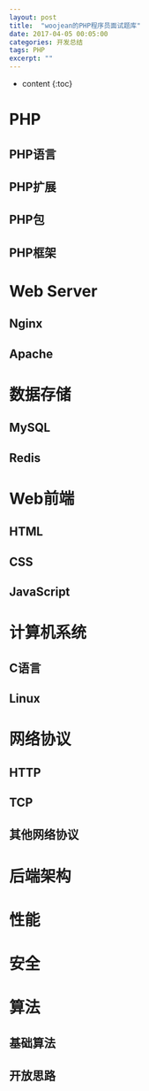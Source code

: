 ```yaml
---
layout: post
title:  "woojean的PHP程序员面试题库"
date: 2017-04-05 00:05:00
categories: 开发总结
tags: PHP
excerpt: ""
---
```


* content
{:toc}

# PHP
## PHP语言
## PHP扩展
## PHP包
## PHP框架

# Web Server
## Nginx
## Apache

# 数据存储
## MySQL
## Redis

# Web前端
## HTML
## CSS
## JavaScript

# 计算机系统
## C语言
## Linux

# 网络协议
## HTTP
## TCP
## 其他网络协议

# 后端架构
# 性能
# 安全

# 算法
## 基础算法
## 开放思路








